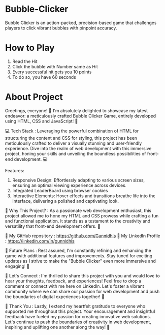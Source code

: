# Bubble-Clicker

Bubble Clicker is an action-packed, precision-based game that challenges players to click vibrant bubbles with pinpoint accuracy.

# How to Play

1. Read the Hit
2. Click the bubble with Number same as Hit
3. Every successful hit gets you 10 points
4. To do so, you have 60 seconds

# About Project

Greetings, everyone! 👋 I'm absolutely delighted to showcase my latest endeavor: a meticulously crafted Bubble Clicker Game, entirely developed using HTML, CSS and JavaScript! 🚀

💻 Tech Stack : Leveraging the powerful combination of HTML for structuring the content and CSS for styling, this project has been meticulously crafted to deliver a visually stunning and user-friendly experience. Dive into the realm of web development with this immersive project, honing your skills and unveiling the boundless possibilities of front-end development. 💻

Features:

1. Responsive Design: Effortlessly adapting to various screen sizes, ensuring an optimal viewing experience across devices.
2. Integrated LeaderBoard using browser cookies
3. Interactive Elements: Hover effects and transitions breathe life into the interface, delivering a polished and captivating look.

🚀 Why This Project? : As a passionate web development enthusiast, this project allowed me to hone my HTML and CSS prowess while crafting a fun and functional application. It stands as a testament to the creativity and versatility that front-end development offers. 🚀

🔗 My GitHub repository : https://github.com/Gunnidhis
🔗 My LinkedIn Profile : https://linkedin.com/in/gunnidhis

📌 Future Plans : Rest assured, I'm constantly refining and enhancing the game with additional features and improvements. Stay tuned for exciting updates as I strive to make the "Bubble Clicker" even more immersive and engaging! 📌

🤝 Let's Connect : I'm thrilled to share this project with you and would love to hear your thoughts, feedback, and experiences! Feel free to drop a comment or connect with me here on LinkedIn. Let's foster a vibrant community where we can share our passion for web development and push the boundaries of digital experiences together! 🤝

🌟 Thank You : Lastly, I extend my heartfelt gratitude to everyone who supported me throughout this project. Your encouragement and insightful feedback have fueled my passion for creating innovative web solutions. Let's continue to push the boundaries of creativity in web development, inspiring and uplifting one another along the way! 🌟
